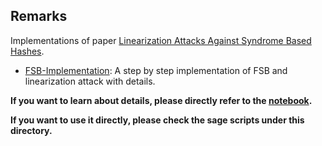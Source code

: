 ## Remarks

Implementations of paper  [Linearization Attacks Against Syndrome Based Hashes](https://eprint.iacr.org/2007/295).

- [FSB-Implementation](./FSB-Implementation.ipynb): A step by step implementation of FSB and linearization attack with details.


**If you want to learn about details, please directly refer to the [notebook](./FSB-Implementation.ipynb).**

**If you want to use it directly, please check the sage scripts under this directory.**